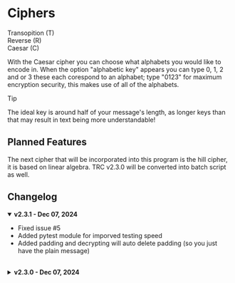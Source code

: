 # Ciphers

Transopition (T) </br>
Reverse (R) </br>
Caesar (C) </br>

With the Caesar cipher you can choose what alphabets you would like to encode in. When the option "alphabetic key" appears you can type 0, 1, 2 and or 3 these each corespond to an alphabet; type "0123" for maximum encryption security, this makes use of all of the alphabets.

> [!TIP]
> The ideal key is around half of your message's length, as longer keys than that may result in text being more understandable!

## Planned Features
The next cipher that will be incorporated into this program is the hill cipher, it is based on linear algebra. TRC v2.3.0 will be converted into batch script as well.

## Changelog
<details open><summary><b>v2.3.1 - Dec 07, 2024</b></summary>
<ul>
  <li>Fixed issue #5</li>
  <li>Added pytest module for imporved testing speed</li>
  <li>Added padding and decrypting will auto delete padding (so you just have the plain message)</li>
</ul>
</br>
</details>

<details closed><summary><b>v2.3.0 - Dec 07, 2024</b></summary>
<ul>
  <li>Added logging system (Set on <code>WARNING</code> by default)</li>
  <li>Merged TRC-DEBUG with TRC
  <li>Minor bug fixes</li>
  <li>Deleted <code>dev</code> branch</li>
</ul>
</br>
</details>
